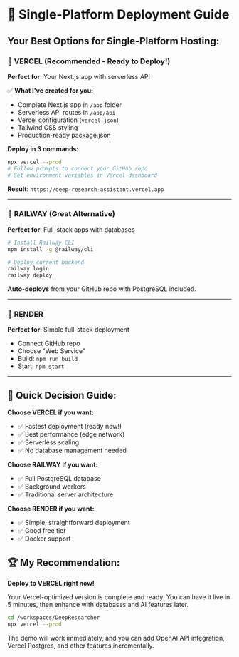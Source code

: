 # 🚀 Single-Platform Deployment Guide

## Your Best Options for Single-Platform Hosting:

### 🥇 **VERCEL** (Recommended - Ready to Deploy!)
**Perfect for**: Your Next.js app with serverless API

✅ **What I've created for you:**
- Complete Next.js app in `/app` folder
- Serverless API routes in `/app/api`  
- Vercel configuration (`vercel.json`)
- Tailwind CSS styling
- Production-ready package.json

**Deploy in 3 commands:**
```bash
npx vercel --prod
# Follow prompts to connect your GitHub repo
# Set environment variables in Vercel dashboard
```

**Result**: `https://deep-research-assistant.vercel.app`

---

### 🥈 **RAILWAY** (Great Alternative)
**Perfect for**: Full-stack apps with databases

```bash
# Install Railway CLI
npm install -g @railway/cli

# Deploy current backend
railway login
railway deploy
```

**Auto-deploys** from your GitHub repo with PostgreSQL included.

---

### 🥉 **RENDER**
**Perfect for**: Simple full-stack deployment

- Connect GitHub repo
- Choose "Web Service" 
- Build: `npm run build`
- Start: `npm start`

---

## 🎯 Quick Decision Guide:

**Choose VERCEL if you want:**
- ✅ Fastest deployment (ready now!)  
- ✅ Best performance (edge network)
- ✅ Serverless scaling
- ✅ No database management needed

**Choose RAILWAY if you want:**
- ✅ Full PostgreSQL database
- ✅ Background workers
- ✅ Traditional server architecture

**Choose RENDER if you want:**
- ✅ Simple, straightforward deployment
- ✅ Good free tier
- ✅ Docker support

## 🏆 My Recommendation: 

**Deploy to VERCEL right now!** 

Your Vercel-optimized version is complete and ready. You can have it live in 5 minutes, then enhance with databases and AI features later.

```bash
cd /workspaces/DeepResearcher
npx vercel --prod
```

The demo will work immediately, and you can add OpenAI API integration, Vercel Postgres, and other features incrementally.
